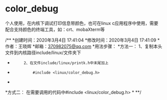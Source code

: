 # color_debug
个人使用，在内核下调试打印信息带颜色，也可在linux c应用程序中使用，需要配合支持颜色的终端工具，如：crt、mobaXterm等

/**
 *创建时间：2020年3月4日 17:41:04
 *修改时间：2020年3月4日 17:41:09
 *作者：王晓辉
 *邮箱：370982075@qq.com
 *用法步骤：
 *方法一：	1、复制本头文件到内核路径include/linux/文件夹下
 *			2、在文件include/linux/printk.h中末尾加上
 *				#include <linux/color_debug.h>
 *
 *方式二：	在需要调用的代码中#include <linux/color_debug.h>
 *
**/
